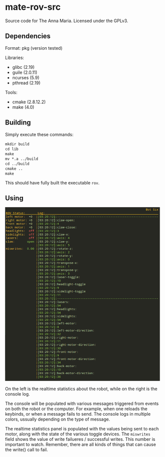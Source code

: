 mate-rov-src
============

Source code for The Anna Maria.
Licensed under the GPLv3.


Dependencies
------------

Format: pkg (version tested)

Libraries:
- glibc (2.19)
- guile (2.0.11)
- ncurses (5.9)
- pthread (2.19)

Tools:
- cmake (2.8.12.2)
- make (4.0)

Building
--------

Simply execute these commands:

    mkdir build
    cd lib
    make
    mv *.a ../build
    cd ../build
    cmake ..
    make

This should have fully built the executable `rov`.


Using
-----

![](https://raw.githubusercontent.com/Wentworth-MATE-ROV/mate-rov-src/master/ss.png)


On the left is the realtime statistics about the robot, while on the right is
the console log.

The console will be populated with various messages triggered from events on
both the robot or the computer. For example, when one reloads the keybinds, or
when a message fails to send. The console logs in multiple colors, ussually
depending on the type of message.

The realtime statistics panel is populated with the values being sent to each
motor, along with the state of the various toggle devices. The `miswrites` field
shows the value of write failueres / successful writes. This number is important
to watch. Remember, there are all kinds of things that can cause the write()
call to fail.
